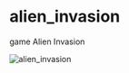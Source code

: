 # alien_invasion
game Alien Invasion

![alien_invasion](https://github.com/iusmanof/alien_invasion/assets/74846667/e3c2a17c-7909-469b-b486-aceb37549018)
